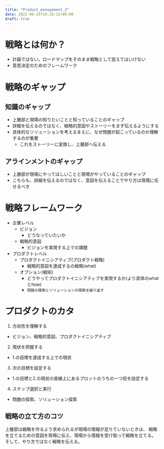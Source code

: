 ```yaml
---
title: "Product_management_3"
date: 2022-09-25T19:18:12+09:00
draft: true
---
```


# 戦略とは何か？

- 計画ではない。ロードマップをそのまま戦略として捉えてはいけない
- 意思決定のためのフレームワーク

# 戦略のギャップ

## 知識のギャップ
- 上層部と現場の知りたいことと知っていることのギャップ
- 詳細を伝えるのではなく、戦略的意図やストーリーをまず伝えるようにする
- 具体的なソリューションを考えるまえに、なぜ問題が起こっているのか理解するのが重要
  - これをストーリーに変換し、上層部へ伝える

## アラインメントのギャップ
- 上層部が現場にやってほしいことと現場がやっていることのギャップ
- こちらも、詳細を伝えるのではなく、意図を伝えることでやり方は現場に任せるべき

# 戦略フレームワーク

- 企業レベル
  - ビジョン
    - どうなっていたいか
  - 戦略的意図
    - ビジョンを実現する上での課題
- プロダクトレベル
  - プロダクトイニシアティブ(プロダクト戦略)
    - 戦略的意図を達成するの戦略(what)
  - オプション(戦術)
    - どうやってプロダクトイニシアティブを実現するか(より具体のwhatとhow)
    - `問題の探索とソリューションの探索を繰り返す`

# プロダクトのカタ

1. 方向性を理解する
  - ビジョン、戦略的意図、プロダクトイニシアティブ
2. 現状を把握する
  - 1.の目標を達成する上での現状
3. 次の目標を設定する
  - 1.の目標と2.の現状の直線上にあるプロットのうちの一つ目を設定する
4. ステップ選択と実行
  - 問題の探索、ソリューション探索

## 戦略の立て方のコツ

上層部は戦略を作るよう求められるが現場の情報が足りていないときは、
戦略を立てるための意図を現場に伝え、現場から情報を受け取って戦略を立てる。
そして、やり方ではなく戦略を伝える。